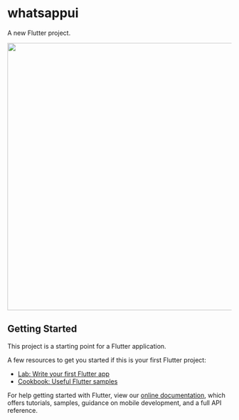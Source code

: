 # whatsappui

A new Flutter project.

<p align="center"><img src="https://user-images.githubusercontent.com/65016071/170355163-0f316fcb-38c3-4a30-b6f3-1b86720b382f.jpg" width="1280" height="600"></p>


## Getting Started

This project is a starting point for a Flutter application.

A few resources to get you started if this is your first Flutter project:

- [Lab: Write your first Flutter app](https://flutter.dev/docs/get-started/codelab)
- [Cookbook: Useful Flutter samples](https://flutter.dev/docs/cookbook)

For help getting started with Flutter, view our
[online documentation](https://flutter.dev/docs), which offers tutorials,
samples, guidance on mobile development, and a full API reference.
